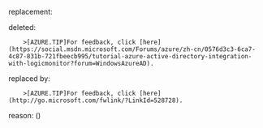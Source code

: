 replacement:

deleted:

		>[AZURE.TIP]For feedback, click [here](https://social.msdn.microsoft.com/Forums/azure/zh-cn/0576d3c3-6ca7-4c87-831b-721fbeecb995/tutorial-azure-active-directory-integration-with-logicmonitor?forum=WindowsAzureAD).

replaced by:

		>[AZURE.TIP]For feedback, click [here](http://go.microsoft.com/fwlink/?LinkId=528728).

reason: ()

